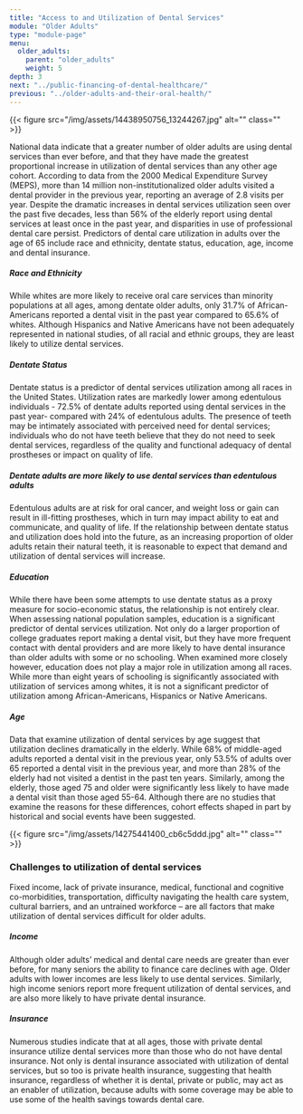 ```yaml
---
title: "Access to and Utilization of Dental Services"
module: "Older Adults"
type: "module-page"
menu:
  older_adults:
    parent: "older_adults"
    weight: 5
depth: 3
next: "../public-financing-of-dental-healthcare/"
previous: "../older-adults-and-their-oral-health/"
---
```

<div class="pageblock right img-polaroid img-rounded">
<div class="caption">
</div>{{< figure src="/img/assets/14438950756_13244267.jpg" alt="" class="" >}}</div><div class="pageblock"><p>National data indicate that a greater number of older adults are using dental services than ever before, and that they have made the greatest proportional increase in utilization of dental services than any other age cohort. According to data from the 2000 Medical Expenditure Survey (MEPS), more than 14 million non-institutionalized older adults visited a dental provider in the previous year, reporting an average of 2.8 visits per year. Despite the dramatic increases in dental services utilization seen over the past five decades, less than 56% of the elderly report using dental services at least once in the past year, and disparities in use of professional dental care persist. Predictors of dental care utilization in adults over the age of 65 include race and ethnicity, dentate status, education, age, income and dental insurance.</p>
<h5>Race and Ethnicity</h5>
<p>While whites are more likely to receive oral care services than minority populations at all ages, among dentate older adults, only 31.7% of African-Americans reported a dental visit in the past year compared to 65.6% of whites. Although Hispanics and Native Americans have not been adequately represented in national studies, of all racial and ethnic groups, they are least likely to utilize dental services.</p>
<h5>Dentate Status</h5>
<p>Dentate status is a predictor of dental services utilization among all races in the United States. Utilization rates are markedly lower among edentulous individuals  - 72.5% of dentate adults reported using dental services in the past year- compared with 24% of edentulous adults. The presence of teeth may be intimately associated with perceived need for dental services; individuals who do not have teeth believe that they do not need to seek dental services, regardless of the quality and functional adequacy of dental prostheses or impact on quality of life.</p>
<h5>Dentate adults are more likely to use dental services than edentulous adults </h5>
<p>Edentulous adults are at risk for oral cancer, and weight loss or gain can result in ill-fitting prostheses, which in turn may impact ability to eat and communicate, and quality of life. If the relationship between dentate status and utilization does hold into the future, as an increasing proportion of older adults retain their natural teeth, it is reasonable to expect that demand and utilization of dental services will increase.  </p>
<h5>Education</h5>
<p>While there have been some attempts to use dentate status as a proxy measure for socio-economic status, the relationship is not entirely clear. When assessing national population samples, education is a significant predictor of dental services utilization. Not only do a larger proportion of college graduates report making a dental visit, but they have more frequent contact with dental providers and are more likely to have dental insurance than older adults with some or no schooling. When examined more closely however, education does not play a major role in utilization among all races. While more than eight years of schooling is significantly associated with utilization of services among whites, it is not a significant predictor of utilization among African-Americans, Hispanics or Native Americans.</p>
<h5>Age</h5>
<p>Data that examine utilization of dental services by age suggest that utilization declines dramatically in the elderly. While 68% of middle-aged adults reported a dental visit in the previous year, only 53.5% of adults over 65 reported a dental visit in the previous year, and more than 28% of the elderly had not visited a dentist in the past ten years. Similarly, among the elderly, those aged 75 and older were significantly less likely to have made a dental visit than those aged 55-64. Although there are no studies that examine the reasons for these differences, cohort effects shaped in part by historical and social events have been suggested.</p>
</div><div class="pageblock right img-polaroid img-rounded">
<div class="caption">
</div>{{< figure src="/img/assets/14275441400_cb6c5ddd.jpg" alt="" class="" >}}</div><h3>Challenges to utilization of dental services</h3><div class="pageblock"><p>Fixed income, lack of private insurance, medical, functional and cognitive co-morbidities, transportation, difficulty navigating the health care system, cultural barriers, and an untrained workforce – are all factors that make utilization of dental services difficult for older adults. </p>
<h5>Income</h5>
<p>Although older adults’ medical and dental care needs are greater than ever before, for many seniors the ability to finance care declines with age. Older adults with lower incomes are less likely to use dental services. Similarly, high income seniors report more frequent utilization of dental services, and are also more likely to have private dental insurance.</p>
<h5>Insurance</h5>
<p>Numerous studies indicate that at all ages, those with private dental insurance utilize dental services more than those who do not have dental insurance. Not only is dental insurance associated with utilization of dental services, but so too is private health insurance, suggesting that health insurance, regardless of whether it is dental, private or public, may act as an enabler of utilization, because adults with some coverage may be able to use some of the health savings towards dental care.</p>
</div>